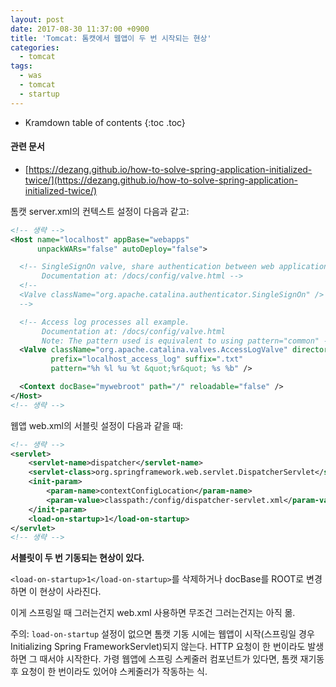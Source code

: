 ```yaml
---
layout: post
date: 2017-08-30 11:37:00 +0900
title: 'Tomcat: 톰캣에서 웹앱이 두 번 시작되는 현상'
categories:
  - tomcat
tags:
  - was
  - tomcat
  - startup
---
```


* Kramdown table of contents
{:toc .toc}

#### 관련 문서

- [https://dezang.github.io/how-to-solve-spring-application-initialized-twice/](https://dezang.github.io/how-to-solve-spring-application-initialized-twice/)


톰캣 server.xml의 컨텍스트 설정이 다음과 같고:

```xml
<!-- 생략 -->
<Host name="localhost" appBase="webapps"
      unpackWARs="false" autoDeploy="false">

  <!-- SingleSignOn valve, share authentication between web applications
       Documentation at: /docs/config/valve.html -->
  <!--
  <Valve className="org.apache.catalina.authenticator.SingleSignOn" />
  -->

  <!-- Access log processes all example.
       Documentation at: /docs/config/valve.html
       Note: The pattern used is equivalent to using pattern="common" -->
  <Valve className="org.apache.catalina.valves.AccessLogValve" directory="logs"
         prefix="localhost_access_log" suffix=".txt"
         pattern="%h %l %u %t &quot;%r&quot; %s %b" />

  <Context docBase="mywebroot" path="/" reloadable="false" />
</Host>
<!-- 생략 -->
```

웹앱 web.xml의 서블릿 설정이 다음과 같을 때:

```xml
<!-- 생략 -->
<servlet>
    <servlet-name>dispatcher</servlet-name>
    <servlet-class>org.springframework.web.servlet.DispatcherServlet</servlet-class>
    <init-param>
        <param-name>contextConfigLocation</param-name>
        <param-value>classpath:/config/dispatcher-servlet.xml</param-value>
    </init-param>
    <load-on-startup>1</load-on-startup>
</servlet>
<!-- 생략 -->
```

**서블릿이 두 번 기동되는 현상이 있다.**

`<load-on-startup>1</load-on-startup>`를 삭제하거나 docBase를 ROOT로 변경하면 이 현상이 사라진다.

이게 스프링일 때 그러는건지 web.xml 사용하면 무조건 그러는건지는 아직 몲.

주의: `load-on-startup` 설정이 없으면 톰캣 기동 시에는 웹앱이 시작(스프링일 경우 Initializing Spring FrameworkServlet)되지 않는다. HTTP 요청이 한 번이라도 발생하면 그 때서야 시작한다. 가령 웹앱에 스프링 스케줄러 컴포넌트가 있다면, 톰캣 재기동 후 요청이 한 번이라도 있어야 스케줄러가 작동하는 식.
